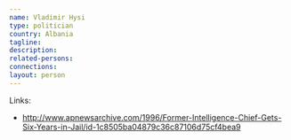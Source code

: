 ```yaml
---
name: Vladimir Hysi
type: politician
country: Albania
tagline:
description:
related-persons:
connections:
layout: person
---
```

Links:
* <http://www.apnewsarchive.com/1996/Former-Intelligence-Chief-Gets-Six-Years-in-Jail/id-1c8505ba04879c36c87106d75cf4bea9>
